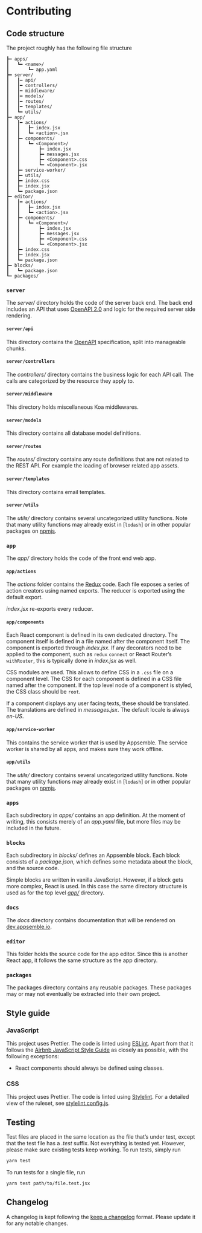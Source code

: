 # Contributing

## Code structure

The project roughly has the following file structure

```
┣━ apps/
┃   ┗━ <name>/
┃       ┗━ app.yaml
┣━ server/
┃   ┃━ api/
┃   ┃━ controllers/
┃   ┃━ middleware/
┃   ┃━ models/
┃   ┃━ routes/
┃   ┃━ templates/
┃   ┗━ utils/
┣━ app/
┃   ┃━ actions/
┃   ┃   ┣━ index.jsx
┃   ┃   ┗━ <action>.jsx
┃   ┣━ components/
┃   ┃   ┗━ <Component>/
┃   ┃       ┣━ index.jsx
┃   ┃       ┣━ messages.jsx
┃   ┃       ┣━ <Component>.css
┃   ┃       ┗━ <Component>.jsx
┃   ┣━ service-worker/
┃   ┣━ utils/
┃   ┣━ index.css
┃   ┣━ index.jsx
┃   ┗━ package.json
┣━ editor/
┃   ┃━ actions/
┃   ┃   ┣━ index.jsx
┃   ┃   ┗━ <action>.jsx
┃   ┣━ components/
┃   ┃   ┗━ <Component>/
┃   ┃       ┣━ index.jsx
┃   ┃       ┣━ messages.jsx
┃   ┃       ┣━ <Component>.css
┃   ┃       ┗━ <Component>.jsx
┃   ┣━ index.css
┃   ┣━ index.jsx
┃   ┗━ package.json
┣━ blocks/
┃   ┗━ package.json
┗━ packages/
```

### `server`

The _server/_ directory holds the code of the server back end. The back end includes an API that
uses [OpenAPI 2.0][openapi] and logic for the required server side rendering.

#### `server/api`

This directory contains the [OpenAPI] specification, split into manageable chunks.

#### `server/controllers`

The _controllers/_ directory contains the business logic for each API call. The calls are
categorized by the resource they apply to.

#### `server/middleware`

This directory holds miscellaneous Koa middlewares.

#### `server/models`

This directory contains all database model definitions.

#### `server/routes`

The _routes/_ directory contains any route definitions that are not related to the REST API. For
example the loading of browser related app assets.

#### `server/templates`

<!-- XXX make this more general purpose -->

This directory contains email templates.

#### `server/utils`

The _utils/_ directory contains several uncategorized utility functions. Note that many utility
functions may already exist in [`lodash`] or in other popular packages on [npmjs].

### `app`

The _app/_ directory holds the code of the front end web app.

#### `app/actions`

The _actions_ folder contains the [Redux] code. Each file exposes a series of action creators using
named exports. The reducer is exported using the default export.

_index.jsx_ re-exports every reducer.

#### `app/components`

Each React component is defined in its own dedicated directory. The component itself is defined in a
file named after the component itself. The component is exported through _index.jsx_. If any
decorators need to be applied to the component, such as `redux` `connect` or React Router’s
`withRouter`, this is typically done in _index.jsx_ as well.

CSS modules are used. This allows to define CSS in a `.css` file on a component level. The CSS for
each component is defined in a CSS file named after the component. If the top level node of a
component is styled, the CSS class should be `root`.

If a component displays any user facing texts, these should be translated. The translations are
defined in _messages.jsx_. The default locale is always _en-US_.

#### `app/service-worker`

This contains the service worker that is used by Appsemble. The service worker is shared by all
apps, and makes sure they work offline.

#### `app/utils`

The _utils/_ directory contains several uncategorized utility functions. Note that many utility
functions may already exist in [`lodash`] or in other popular packages on [npmjs].

### `apps`

Each subdirectory in _apps/_ contains an app definition. At the moment of writing, this consists
merely of an _app.yaml_ file, but more files may be included in the future.

### `blocks`

Each subdirectory in _blocks/_ defines an Appsemble block. Each block consists of a _package.json_,
which defines some metadata about the block, and the source code.

Simple blocks are written in vanilla JavaScript. However, if a block gets more complex, React is
used. In this case the same directory structure is used as for the top level _[app/](#app)_
directory.

### `docs`

The _docs_ directory contains documentation that will be rendered on [dev.appsemble.io].

### `editor`

This folder holds the source code for the app editor. Since this is another React app, it follows
the same structure as the app directory.

### `packages`

The packages directory contains any reusable packages. These packages may or may not eventually be
extracted into their own project.

## Style guide

### JavaScript

This project uses Prettier. The code is linted using [ESLint]. Apart from that it follows the
[Airbnb JavaScript Style Guide] as closely as possible, with the following exceptions:

- React components should always be defined using classes.

### CSS

This project uses Prettier. The code is linted using [Stylelint]. For a detailed view of the
ruleset, see [stylelint.config.js](./stylelint.config.js).

## Testing

Test files are placed in the same location as the file that’s under test, except that the test file
has a _.test_ suffix. Not everything is tested yet. However, please make sure existing tests keep
working. To run tests, simply run

```sh
yarn test
```

To run tests for a single file, run

```sh
yarn test path/to/file.test.jsx
```

## Changelog

A changelog is kept following the [keep a changelog] format. Please update it for any notable
changes.

[airbnb javascript style guide]: https://github.com/airbnb/javascript
[css modules]: https://github.com/css-modules/css-modules
[dev.appsemble.io]: https://dev.appsemble.io
[eslint]: https://eslint.org
[keep a changelog]: https://keepachangelog.com/en/1.0.0
[lodash]: https://www.npmjs.com/package/lodash-es
[npmjs]: https://www.npmjs.com
[openapi]: https://swagger.io/specification/v2/
[redux]: https://redux.js.org
[stylelint]: https://stylelint.io
